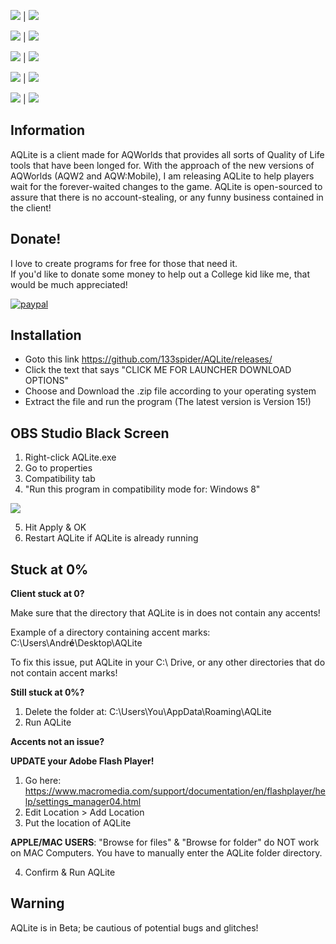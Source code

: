 ![](https://i.imgur.com/g8IDT3j.png)  |  ![](https://i.imgur.com/IqHNki8.png)

![](https://i.imgur.com/xvm8dFZ.png)  |  ![](https://i.imgur.com/4ybTsfc.png)

![](https://i.imgur.com/KqkqVSz.png)  |  ![](https://i.imgur.com/GA1Z4jZ.png)

![](https://i.imgur.com/9dsdFIf.png)  |  ![](https://i.imgur.com/MSdJQJ4.png)

![](https://i.imgur.com/GwstQQS.png)  |  ![](https://i.imgur.com/8xwqXbU.png)


## Information

AQLite is a client made for AQWorlds that provides all sorts of Quality of Life tools that have been longed for. With the approach of the new versions of AQWorlds (AQW2 and AQW:Mobile), I am releasing AQLite to help players wait for the forever-waited changes to the game. AQLite is open-sourced to assure that there is no account-stealing, or any funny business contained in the client!

## Donate!

I love to create programs for free for those that need it.    
If you'd like to donate some money to help out a College kid like me, that would be much appreciated!

[![paypal](https://www.paypalobjects.com/en_US/i/btn/btn_donateCC_LG.gif)](https://www.paypal.me/133spider)

## Installation
* Goto this link https://github.com/133spider/AQLite/releases/
* Click the text that says "CLICK ME FOR LAUNCHER DOWNLOAD OPTIONS"
* Choose and Download the .zip file according to your operating system
* Extract the file and run the program (The latest version is Version 15!)

## OBS Studio Black Screen

1. Right-click AQLite.exe
2. Go to properties
3. Compatibility tab
4. "Run this program in compatibility mode for: Windows 8"

![](https://pbs.twimg.com/media/EP-Og-dU4AAYO6H?format=png&name=small)

5. Hit Apply & OK
6. Restart AQLite if AQLite is already running

## Stuck at 0%
**Client stuck at 0?**

Make sure that the directory that AQLite is in does not contain any accents!

Example of a directory containing accent marks: C:\Users\Andr**é**\Desktop\AQLite

To fix this issue, put AQLite in your C:\ Drive, or any other directories that do not contain accent marks!

**Still stuck at 0%?**

1. Delete the folder at: C:\Users\You\AppData\Roaming\AQLite
2. Run AQLite

**Accents not an issue?**

**UPDATE your Adobe Flash Player!**

1. Go here: https://www.macromedia.com/support/documentation/en/flashplayer/help/settings_manager04.html
2. Edit Location > Add Location
3. Put the location of AQLite

**APPLE/MAC USERS**: "Browse for files" & "Browse for folder" do NOT work on MAC Computers. You have to manually enter the AQLite folder directory.

4. Confirm & Run AQLite

## Warning
AQLite is in Beta; be cautious of potential bugs and glitches!
